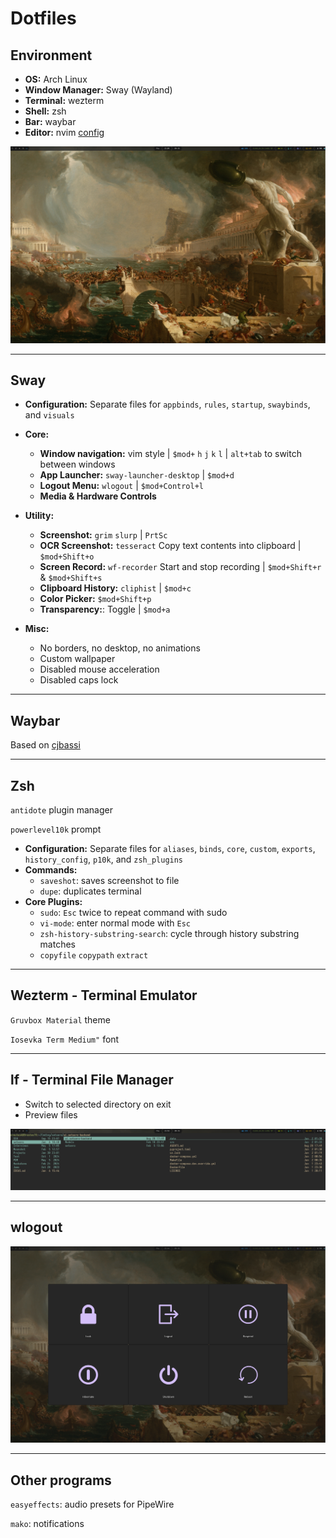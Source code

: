 # Dotfiles

## Environment

*   **OS:** Arch Linux
*   **Window Manager:** Sway (Wayland)
*   **Terminal:** wezterm
*   **Shell:** zsh
*   **Bar:** waybar
*   **Editor:** nvim [config](https://github.com/OrestesK/nvim)

![Sway Desktop](./README/general.png)

---

## Sway

*   **Configuration:** Separate files for `appbinds`, `rules`, `startup`, `swaybinds`, and `visuals`
*   **Core:**
    *   **Window navigation:** vim style | `$mod+` `h` `j` `k` `l` | `alt+tab` to switch between windows
    *   **App Launcher:** `sway-launcher-desktop` | `$mod+d`
    *   **Logout Menu:** `wlogout` | `$mod+Control+l`
    *   **Media & Hardware Controls**

*   **Utility:**
    *   **Screenshot:** `grim` `slurp` | `PrtSc`
    *   **OCR Screenshot:** `tesseract` Copy text contents into clipboard | `$mod+Shift+o`
    *   **Screen Record:** `wf-recorder` Start and stop recording  | `$mod+Shift+r` & `$mod+Shift+s`
    *   **Clipboard History:** `cliphist` | `$mod+c`
    *   **Color Picker:** `$mod+Shift+p`
    *   **Transparency:**: Toggle | `$mod+a`
*   **Misc:**
    *   No borders, no desktop, no animations
    *   Custom wallpaper
    *   Disabled mouse acceleration
    *   Disabled caps lock

---

## Waybar

Based on [cjbassi](https://github.com/Alexays/Waybar/wiki/Examples#cjbassis-configuration)

---

## Zsh

`antidote` plugin manager

`powerlevel10k` prompt

*   **Configuration:** Separate files for `aliases`, `binds`, `core`, `custom`, `exports`, `history_config`, `p10k`, and `zsh_plugins`
*   **Commands:**
    *   `saveshot`: saves screenshot to file
    *   `dupe`: duplicates terminal
*   **Core Plugins:**
    *   `sudo`: `Esc` twice to repeat command with sudo
    *   `vi-mode`: enter normal mode with `Esc`
    *   `zsh-history-substring-search`: cycle through history substring matches
    *   `copyfile` `copypath` `extract`

---

## Wezterm - Terminal Emulator

`Gruvbox Material` theme

`Iosevka Term Medium"` font

---

## lf - Terminal File Manager

- Switch to selected directory on exit
- Preview files

![lf](./README/lf.png)

---

## wlogout

![wlogout](./README/wlogout.png)

---

## Other programs

`easyeffects`: audio presets for PipeWire

`mako`: notifications
